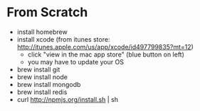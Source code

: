 # From Scratch

- install homebrew
- install xcode (from itunes store: http://itunes.apple.com/us/app/xcode/id497799835?mt=12)
  - click "view in the mac app store" (blue button on left)
  - you may have to update your OS
- brew install git
- brew install node
- brew install mongodb
- brew install redis
- curl http://npmjs.org/install.sh | sh